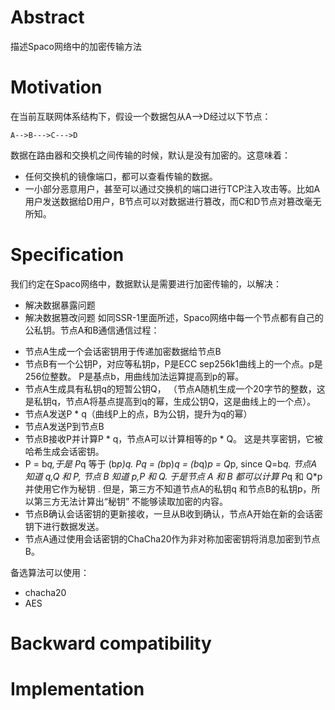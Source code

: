 # Abstract
描述Spaco网络中的加密传输方法

# Motivation

在当前互联网体系结构下，假设一个数据包从A-->D经过以下节点：

    A-->B--->C--->D

数据在路由器和交换机之间传输的时候，默认是没有加密的。这意味着：

* 任何交换机的镜像端口，都可以查看传输的数据。
* 一小部分恶意用户，甚至可以通过交换机的端口进行TCP注入攻击等。比如A用户发送数据给D用户，B节点可以对数据进行篡改，而C和D节点对篡改毫无所知。

# Specification
我们约定在Spaco网络中，数据默认是需要进行加密传输的，以解决：
* 解决数据暴露问题
* 解决数据篡改问题
如同SSR-1里面所述，Spaco网络中每一个节点都有自己的公私钥。节点A和B通信通信过程：

- 节点A生成一个会话密钥用于传递加密数据给节点B
- 节点B有一个公钥P，对应等私钥p，P是ECC sep256k1曲线上的一个点。p是256位整数。 P是基点b，用曲线加法运算提高到p的幂。
- 节点A生成具有私钥q的短暂公钥Q， （节点A随机生成一个20字节的整数，这是私钥q，节点A将基点提高到q的幂，生成公钥Q，这是曲线上的一个点）。
- 节点A发送P * q（曲线P上的点，B为公钥，提升为q的幂）
- 节点A发送P到节点B
- 节点B接收P并计算P * q，节点A可以计算相等的p * Q。 这是共享密钥，它被哈希生成会话密钥。
- P = b*q,于是 P*q 等于 (b*p)*q.  P*q = (b*p)*q = (b*q)*p = Q*p, since Q=b*q. 节点A 知道 q,Q 和 P, 节点 B 知道 p,P 和 Q. 于是节点 A 和 B 都可以计算 P*q 和 Q*p 并使用它作为秘钥 . 但是，第三方不知道节点A的私钥q 和节点B的私钥p，所以第三方无法计算出“秘钥” 不能够读取加密的内容。
- 节点B确认会话密钥的更新接收，一旦从B收到确认，节点A开始在新的会话密钥下进行数据发送。
- 节点A通过使用会话密钥的ChaCha20作为非对称加密密钥将消息加密到节点B。

备选算法可以使用：
* chacha20
* AES

# Backward compatibility

# Implementation


 

